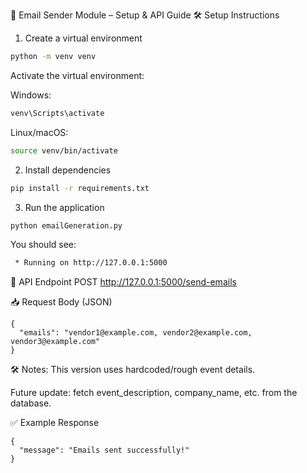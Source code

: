 📧 Email Sender Module – Setup & API Guide
🛠️ Setup Instructions

1. Create a virtual environment
```bash
python -m venv venv
```
Activate the virtual environment:

Windows:

```bash
venv\Scripts\activate
```

Linux/macOS:

```bash
source venv/bin/activate
```

2. Install dependencies

```bash
pip install -r requirements.txt
```

3. Run the application
```bash
python emailGeneration.py
```
You should see:

```bash
 * Running on http://127.0.0.1:5000
```
📡 API Endpoint
POST http://127.0.0.1:5000/send-emails

📥 Request Body (JSON)
```
{
  "emails": "vendor1@example.com, vendor2@example.com, vendor3@example.com"
}
```
🛠️ Notes:
This version uses hardcoded/rough event details.

Future update: fetch event_description, company_name, etc. from the database.

✅ Example Response
```
{
  "message": "Emails sent successfully!"
}
```
